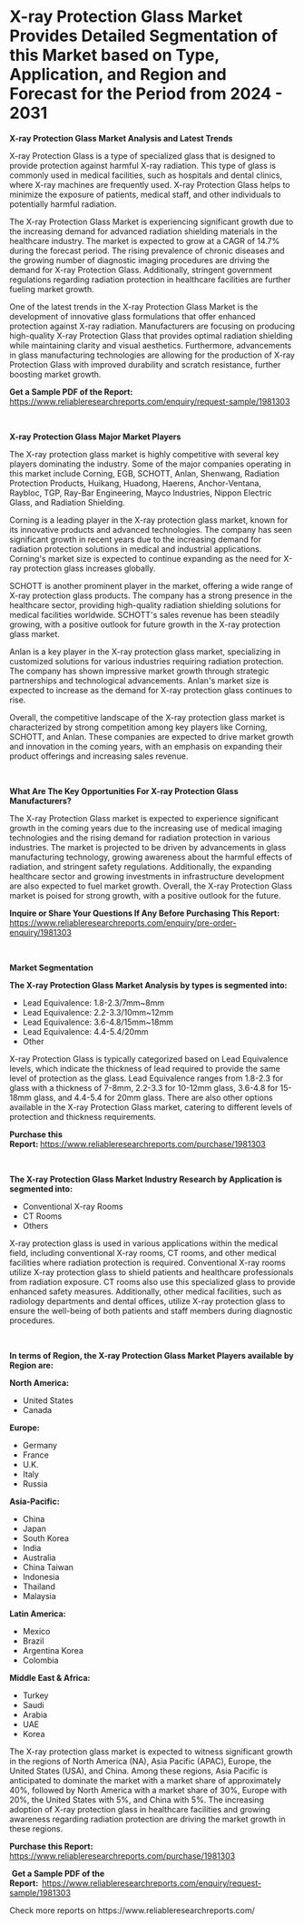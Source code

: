 <p><h1>X-ray Protection Glass Market Provides Detailed Segmentation of this Market based on Type, Application, and Region and Forecast for the Period from 2024 - 2031</h1></p><p><strong>X-ray Protection Glass Market Analysis and Latest Trends</strong></p>
<p><p>X-ray Protection Glass is a type of specialized glass that is designed to provide protection against harmful X-ray radiation. This type of glass is commonly used in medical facilities, such as hospitals and dental clinics, where X-ray machines are frequently used. X-ray Protection Glass helps to minimize the exposure of patients, medical staff, and other individuals to potentially harmful radiation.</p><p>The X-ray Protection Glass Market is experiencing significant growth due to the increasing demand for advanced radiation shielding materials in the healthcare industry. The market is expected to grow at a CAGR of 14.7% during the forecast period. The rising prevalence of chronic diseases and the growing number of diagnostic imaging procedures are driving the demand for X-ray Protection Glass. Additionally, stringent government regulations regarding radiation protection in healthcare facilities are further fueling market growth.</p><p>One of the latest trends in the X-ray Protection Glass Market is the development of innovative glass formulations that offer enhanced protection against X-ray radiation. Manufacturers are focusing on producing high-quality X-ray Protection Glass that provides optimal radiation shielding while maintaining clarity and visual aesthetics. Furthermore, advancements in glass manufacturing technologies are allowing for the production of X-ray Protection Glass with improved durability and scratch resistance, further boosting market growth.</p></p>
<p><strong>Get a Sample PDF of the Report:&nbsp;</strong> <a href="https://www.reliableresearchreports.com/enquiry/request-sample/1981303">https://www.reliableresearchreports.com/enquiry/request-sample/1981303</a></p>
<p>&nbsp;</p>
<p><strong>X-ray Protection Glass Major Market Players</strong></p>
<p><p>The X-ray protection glass market is highly competitive with several key players dominating the industry. Some of the major companies operating in this market include Corning, EGB, SCHOTT, Anlan, Shenwang, Radiation Protection Products, Huikang, Huadong, Haerens, Anchor-Ventana, Raybloc, TGP, Ray-Bar Engineering, Mayco Industries, Nippon Electric Glass, and Radiation Shielding.</p><p>Corning is a leading player in the X-ray protection glass market, known for its innovative products and advanced technologies. The company has seen significant growth in recent years due to the increasing demand for radiation protection solutions in medical and industrial applications. Corning's market size is expected to continue expanding as the need for X-ray protection glass increases globally.</p><p>SCHOTT is another prominent player in the market, offering a wide range of X-ray protection glass products. The company has a strong presence in the healthcare sector, providing high-quality radiation shielding solutions for medical facilities worldwide. SCHOTT's sales revenue has been steadily growing, with a positive outlook for future growth in the X-ray protection glass market.</p><p>Anlan is a key player in the X-ray protection glass market, specializing in customized solutions for various industries requiring radiation protection. The company has shown impressive market growth through strategic partnerships and technological advancements. Anlan's market size is expected to increase as the demand for X-ray protection glass continues to rise.</p><p>Overall, the competitive landscape of the X-ray protection glass market is characterized by strong competition among key players like Corning, SCHOTT, and Anlan. These companies are expected to drive market growth and innovation in the coming years, with an emphasis on expanding their product offerings and increasing sales revenue.</p></p>
<p>&nbsp;</p>
<p><strong>What Are The Key Opportunities For X-ray Protection Glass Manufacturers?</strong></p>
<p><p>The X-ray Protection Glass market is expected to experience significant growth in the coming years due to the increasing use of medical imaging technologies and the rising demand for radiation protection in various industries. The market is projected to be driven by advancements in glass manufacturing technology, growing awareness about the harmful effects of radiation, and stringent safety regulations. Additionally, the expanding healthcare sector and growing investments in infrastructure development are also expected to fuel market growth. Overall, the X-ray Protection Glass market is poised for strong growth, with a positive outlook for the future.</p></p>
<p><strong>Inquire or Share Your Questions If Any Before Purchasing This Report:</strong> <a href="https://www.reliableresearchreports.com/enquiry/pre-order-enquiry/1981303">https://www.reliableresearchreports.com/enquiry/pre-order-enquiry/1981303</a></p>
<p>&nbsp;</p>
<p><strong>Market Segmentation</strong></p>
<p><strong>The X-ray Protection Glass Market Analysis by types is segmented into:</strong></p>
<p><ul><li>Lead Equivalence: 1.8-2.3/7mm~8mm</li><li>Lead Equivalence: 2.2-3.3/10mm~12mm</li><li>Lead Equivalence: 3.6-4.8/15mm~18mm</li><li>Lead Equivalence: 4.4-5.4/20mm</li><li>Other</li></ul></p>
<p><p>X-ray Protection Glass is typically categorized based on Lead Equivalence levels, which indicate the thickness of lead required to provide the same level of protection as the glass. Lead Equivalence ranges from 1.8-2.3 for glass with a thickness of 7-8mm, 2.2-3.3 for 10-12mm glass, 3.6-4.8 for 15-18mm glass, and 4.4-5.4 for 20mm glass. There are also other options available in the X-ray Protection Glass market, catering to different levels of protection and thickness requirements.</p></p>
<p><strong>Purchase this Report:&nbsp;</strong><a href="https://www.reliableresearchreports.com/purchase/1981303">https://www.reliableresearchreports.com/purchase/1981303</a></p>
<p>&nbsp;</p>
<p><strong>The X-ray Protection Glass Market Industry Research by Application is segmented into:</strong></p>
<p><ul><li>Conventional X-ray Rooms</li><li>CT Rooms</li><li>Others</li></ul></p>
<p><p>X-ray protection glass is used in various applications within the medical field, including conventional X-ray rooms, CT rooms, and other medical facilities where radiation protection is required. Conventional X-ray rooms utilize X-ray protection glass to shield patients and healthcare professionals from radiation exposure. CT rooms also use this specialized glass to provide enhanced safety measures. Additionally, other medical facilities, such as radiology departments and dental offices, utilize X-ray protection glass to ensure the well-being of both patients and staff members during diagnostic procedures.</p></p>
<p>&nbsp;</p>
<p><strong>In terms of Region, the X-ray Protection Glass Market Players available by Region are:</strong></p>
<p>
    <p> <strong> North America: </strong>
        <ul>
            <li>United States</li>
            <li>Canada</li>
        </ul>
        </p> 
    <p> <strong> Europe: </strong>
        <ul>
            <li>Germany</li>
            <li>France</li>
            <li>U.K.</li>
            <li>Italy</li>
            <li>Russia</li>
        </ul>
        </p> 
    <p> <strong> Asia-Pacific: </strong>
        <ul>
            <li>China</li>
            <li>Japan</li>
            <li>South Korea</li>
            <li>India</li>
            <li>Australia</li>
            <li>China Taiwan</li>
            <li>Indonesia</li>
            <li>Thailand</li>
            <li>Malaysia</li>
        </ul>
        </p> 
    <p> <strong> Latin America: </strong>
        <ul>
            <li>Mexico</li>
            <li>Brazil</li>
            <li>Argentina Korea</li>
            <li>Colombia</li>
        </ul>
        </p> 
    <p> <strong> Middle East & Africa: </strong>
        <ul>
            <li>Turkey</li>
            <li>Saudi</li>
            <li>Arabia</li>
            <li>UAE</li>
            <li>Korea</li>
        </ul>
    </p>
    </p>
<p><p>The X-ray protection glass market is expected to witness significant growth in the regions of North America (NA), Asia Pacific (APAC), Europe, the United States (USA), and China. Among these regions, Asia Pacific is anticipated to dominate the market with a market share of approximately 40%, followed by North America with a market share of 30%, Europe with 20%, the United States with 5%, and China with 5%. The increasing adoption of X-ray protection glass in healthcare facilities and growing awareness regarding radiation protection are driving the market growth in these regions.</p></p>
<p><strong>Purchase this Report: </strong><a href="https://www.reliableresearchreports.com/purchase/1981303">https://www.reliableresearchreports.com/purchase/1981303</a></p>
<p>&nbsp;<strong>Get a Sample PDF of the Report:&nbsp;&nbsp;</strong><a href="https://www.reliableresearchreports.com/enquiry/request-sample/1981303">https://www.reliableresearchreports.com/enquiry/request-sample/1981303</a></p>
<p><strong></strong></p>
<p>Check more reports on https://www.reliableresearchreports.com/</p>